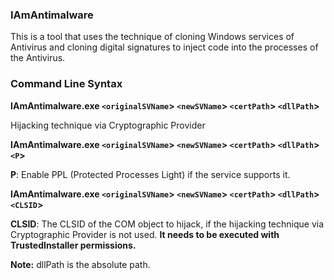 ### IAmAntimalware

This is a tool that uses the technique of cloning Windows services of Antivirus and cloning digital signatures to inject code into the processes of the Antivirus.

### Command Line Syntax

**IAmAntimalware.exe `<originalSVName`> `<newSVName`> `<certPath`> `<dllPath`>**

Hijacking technique via Cryptographic Provider

**IAmAntimalware.exe `<originalSVName`> `<newSVName`> `<certPath`> `<dllPath`> `<P`>**

**P**: Enable PPL (Protected Processes Light) if the service supports it.

**IAmAntimalware.exe `<originalSVName`> `<newSVName`> `<certPath`> `<dllPath`> `<CLSID`>**

**CLSID**: The CLSID of the COM object to hijack, if the hijacking technique via Cryptographic Provider is not used. **It needs to be executed with TrustedInstaller permissions.**

**Note:** dllPath is the absolute path.
